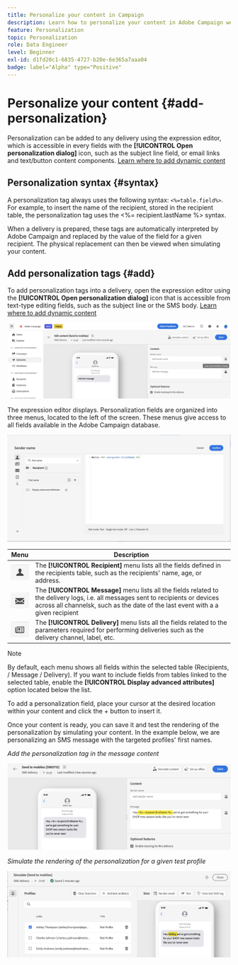 ```yaml
---
title: Personalize your content in Campaign
description: Learn how to personalize your content in Adobe Campaign web UI
feature: Personalization
topic: Personalization
role: Data Engineer
level: Beginner
exl-id: d1fd20c1-6835-4727-b20e-6e365a7aaa04
badge: label="Alpha" type="Positive"
---
```


# Personalize your content {#add-personalization}

Personalization can be added to any delivery using the expression editor, which is accessible  in every fields with the **[!UICONTROL Open personalization dialog]** icon, such as the subject line field, or email links and text/button content components. [Learn where to add dynamic content](gs-personalization.md/#access)

## Personalization syntax {#syntax}

A personalization tag always uses the following syntax: `<%=table.field%>`. For example, to insert the name of the recipient, stored in the recipient table, the personalization tag uses the <%= recipient.lastName %> syntax.

When a delivery is prepared, these tags are automatically interpreted by Adobe Campaign and replaced by the value of the field for a given recipient. The physical replacement can then be viewed when simulating your content.

## Add personalization tags {#add}

To add personalization tags into a delivery, open the expression editor using the **[!UICONTROL Open personalization dialog]** icon that is accessible from text-type editing fields, such as the subject line or the SMS body. [Learn where to add dynamic content](gs-personalization.md/#access)

![](assets/perso-access.png)

The expression editor displays. Personalization fields are organized into three menus, located to the left of the screen. These menus give access to all fields available in the Adobe Campaign database.

![](assets/perso-insert-field.png)

|Menu | Description | 
|-----|------------|
|![](assets/do-not-localize/perso-recipients-menu.png) | The **[!UICONTROL Recipient]** menu lists all the fields defined in the recipients table, such as the recipients' name, age, or address. | 
|![](assets/do-not-localize/perso-message-menu.png)| The **[!UICONTROL Message]** menu lists all the fields related to the delivery logs, i.e. all messages sent to recipients or devices across all channelsk, such as the date of the last event with a a given recipient |
|![](assets/do-not-localize/perso-delivery-menu.png)| The **[!UICONTROL Delivery]** menu lists all the fields related to the parameters required for performing deliveries such as the delivery channel, label, etc.|

>[!NOTE]
>
>By default, each menu shows all fields within the selected table (Recipients, / Message / Delivery). If you want to include fields from tables linked to the selected table, enable the **[!UICONTROL Display advanced attributes]** option located below the list.

To add a personalization field, place your cursor at the desired location within your content and click the + button to insert it.

Once your content is ready, you can save it and test the rendering of the personalization by simulating your content. In the example below, we are personalizing an SMS message with the targeted profiles' first names.

*Add the personalization tag in the message content*

![](assets/perso-preview1.png)

*Simulate the rendering of the personalization for a given test profile*

![](assets/perso-preview2.png)
